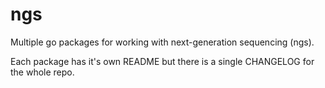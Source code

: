 # ngs
Multiple go packages for working with next-generation sequencing (ngs).

Each package has it's own README but there is a single CHANGELOG for the
whole repo.
